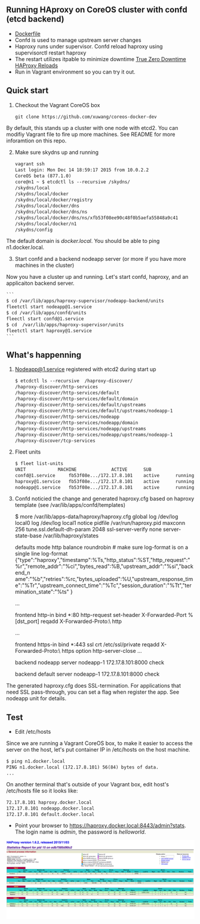 ## Running HAproxy on CoreOS cluster with confd (etcd backend)

* [Dockerfile](https://github.com/xuwang/coreos-docker-dev/tree/master/apps/haproxy-supervisor)
* Confd is used to manage upstream server changes
* Haproxy runs under supervisor. Confd reload haproxy using supervisorctl restart haproxy
* The restart utilizes itpable to minimize downtime [True Zero Downtime HAProxy Reloads](http://engineeringblog.yelp.com/2015/04/true-zero-downtime-haproxy-reloads.html)
* Run in Vagrant environment so you can try it out.
  
## Quick start 

1. Checkout the Vagrant CoreOS box

    ```
    git clone https://github.com/xuwang/coreos-docker-dev
    ```

  By default, this stands up a cluster with one node with etcd2. You can modifiy Vagrant file to fire up more machines. See README for more inforamtion on this repo.

2. Make sure skydns up and running

    ```
    vagrant ssh
    Last login: Mon Dec 14 18:59:17 2015 from 10.0.2.2
    CoreOS beta (877.1.0)
    core@n1 ~ $ etcdctl ls --recursive /skydns/
    /skydns/local
    /skydns/local/docker
    /skydns/local/docker/registry
    /skydns/local/docker/dns
    /skydns/local/docker/dns/ns
    /skydns/local/docker/dns/ns/xfb53f08ee90c48f0b5aefa55848a9c41
    /skydns/local/docker/n1
    /skydns/config
    ```

  The default domain is _docker.local_. You should be able to ping n1.docker.local.  

3. Start confd and a backend nodeapp server (or more if you have more machines in the cluster)

  Now you have a cluster up and running. Let's start confd, haproxy, and an applicaiton backend server.

    ```
    $ cd /var/lib/apps/haproxy-supervisor/nodeapp-backend/units
    fleetctl start nodeapp@1.service
    $ cd /var/lib/apps/confd/units
    fleectl start confd@1.service
    $ cd  /var/lib/apps/haproxy-supervisor/units
    fleetctl start haproxy@1.service
    ```

## What's happenning 

1. Nodeapp@1.service registered with etcd2 during start up

    ```
    $ etcdctl ls --recursive  /haproxy-discover/
    /haproxy-discover/http-services
    /haproxy-discover/http-services/default
    /haproxy-discover/http-services/default/domain
    /haproxy-discover/http-services/default/upstreams
    /haproxy-discover/http-services/default/upstreams/nodeapp-1
    /haproxy-discover/http-services/nodeapp
    /haproxy-discover/http-services/nodeapp/domain
    /haproxy-discover/http-services/nodeapp/upstreams
    /haproxy-discover/http-services/nodeapp/upstreams/nodeapp-1
    /haproxy-discover/tcp-services
    ```

2. Fleet units

    ```
    $ fleet list-units
    UNIT			MACHINE				ACTIVE		SUB
    confd@1.service		fb53f08e.../172.17.8.101	active		running
    haproxy@1.service	fb53f08e.../172.17.8.101	active	    running
    nodeapp@1.service	fb53f08e.../172.17.8.101	active		running
    ```

3. Confd noticied the change and generated haproxy.cfg based on haproxy template (see /var/lib/apps/confd/templates)

    $  more /var/lib/apps-data/haproxy/haproxy.cfg
    global
        log /dev/log  local0
        log /dev/log  local1 notice
        pidfile /var/run/haproxy.pid
        maxconn 256
        tune.ssl.default-dh-param 2048
        ssl-server-verify none
        server-state-base /var/lib/haproxy/states

    defaults
        mode   http
        balance roundrobin
        # make sure log-format is on a single line
        log-format {"type":"haproxy","timestamp":%Ts,"http_status":%ST,"http_request":"%r","remote_addr":"%ci","bytes_read":%B,"upstream_addr":"%si","backend_n
    ame":"%b","retries":%rc,"bytes_uploaded":%U,"upstream_response_time":"%Tr","upstream_connect_time":"%Tc","session_duration":"%Tt","termination_state":"%ts"
    }

    ...

    frontend http-in
        bind *:80
        http-request set-header X-Forwarded-Port %[dst_port]
        reqadd X-Forwarded-Proto:\ http
    
    ...

    frontend https-in
        bind *:443 ssl crt /etc/ssl/private
        reqadd X-Forwarded-Proto:\ https
        option http-server-close
    ...

    backend nodeapp
        server nodeapp-1 172.17.8.101:8000 check
    
    backend default
         server nodeapp-1 172.17.8.101:8000 check

The generated haproxy.cfg does SSL-termination. For applications that need SSL pass-through, you can set a flag when register the app. See nodeapp unit for details.

## Test 

* Edit /etc/hosts

Since we are running a Vagrant CoreOS box, to make it easier to access the server on the host, let's put container IP in /etc/hosts on the host machine.

    $ ping n1.docker.local
    PING n1.docker.local (172.17.8.101) 56(84) bytes of data.
    ...

On another terminal that's outside of your Vagrant box, edit host's /etc/hosts file so it looks like:


    72.17.8.101 haproxy.docker.local
    172.17.8.101 nodeapp.docker.local
    172.17.8.101 default.docker.local


* Point your browser to https://haproxy.docker.local:8443/admin?stats. The login name is _admin_, the password is _helloworld_.

![Haproxy Statistics Report](images/haproxy.png "Haproxy Statistics Report")

